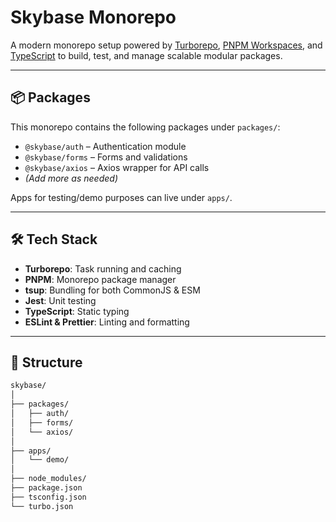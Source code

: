 # Skybase Monorepo

A modern monorepo setup powered by [Turborepo](https://turbo.build/repo), [PNPM Workspaces](https://pnpm.io/workspaces), and [TypeScript](https://www.typescriptlang.org/) to build, test, and manage scalable modular packages.

---

## 📦 Packages

This monorepo contains the following packages under `packages/`:

- `@skybase/auth` – Authentication module
- `@skybase/forms` – Forms and validations
- `@skybase/axios` – Axios wrapper for API calls  
- *(Add more as needed)*

Apps for testing/demo purposes can live under `apps/`.

---

## 🛠 Tech Stack

- **Turborepo**: Task running and caching
- **PNPM**: Monorepo package manager
- **tsup**: Bundling for both CommonJS & ESM
- **Jest**: Unit testing
- **TypeScript**: Static typing
- **ESLint & Prettier**: Linting and formatting

---

## 📂 Structure

```bash
skybase/
│
├── packages/
│   ├── auth/
│   ├── forms/
│   └── axios/
│
├── apps/
│   └── demo/
│
├── node_modules/
├── package.json
├── tsconfig.json
└── turbo.json
